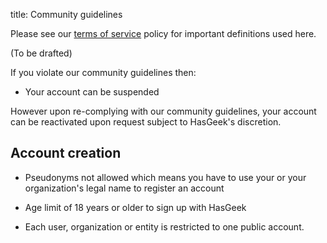 title: Community guidelines

Please see our [terms of service](terms) policy for important definitions used here.

(To be drafted)

If you violate our community guidelines then:

* Your account can be suspended

However upon re-complying with our community guidelines, your account can be reactivated upon request subject to HasGeek's discretion.

## Account creation

* Pseudonyms not allowed which means you have to use your or your organization's legal name to register an account 

* Age limit of 18 years or older to sign up with HasGeek

* Each user, organization or entity is restricted to one public account.
